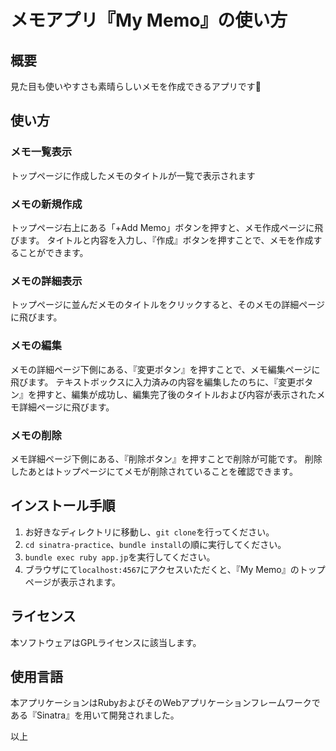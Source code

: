 # メモアプリ『My Memo』の使い方

## 概要
見た目も使いやすさも素晴らしいメモを作成できるアプリです🙌

## 使い方
### メモ一覧表示
トップページに作成したメモのタイトルが一覧で表示されます

### メモの新規作成
トップページ右上にある「+Add Memo」ボタンを押すと、メモ作成ページに飛びます。
タイトルと内容を入力し、『作成』ボタンを押すことで、メモを作成することができます。
### メモの詳細表示
トップページに並んだメモのタイトルをクリックすると、そのメモの詳細ページに飛びます。
### メモの編集
メモの詳細ページ下側にある、『変更ボタン』を押すことで、メモ編集ページに飛びます。
テキストボックスに入力済みの内容を編集したのちに、『変更ボタン』を押すと、編集が成功し、編集完了後のタイトルおよび内容が表示されたメモ詳細ページに飛びます。

### メモの削除
メモ詳細ページ下側にある、『削除ボタン』を押すことで削除が可能です。
削除したあとはトップページにてメモが削除されていることを確認できます。

## インストール手順
1. お好きなディレクトリに移動し、`git clone`を行ってください。
2. `cd sinatra-practice`、`bundle install`の順に実行してください。
3. `bundle exec ruby app.jp`を実行してください。
4. ブラウザにて`localhost:4567`にアクセスいただくと、『My Memo』のトップページが表示されます。

## ライセンス
本ソフトウェアはGPLライセンスに該当します。

## 使用言語
本アプリケーションはRubyおよびそのWebアプリケーションフレームワークである『Sinatra』を用いて開発されました。

以上
